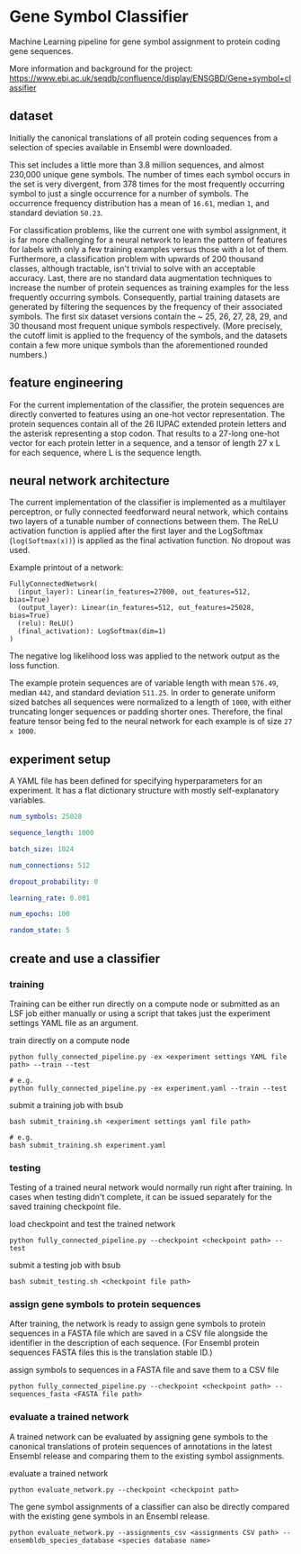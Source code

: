 # Gene Symbol Classifier

Machine Learning pipeline for gene symbol assignment to protein coding gene sequences.

More information and background for the project:
https://www.ebi.ac.uk/seqdb/confluence/display/ENSGBD/Gene+symbol+classifier


## dataset

Initially the canonical translations of all protein coding sequences from a selection of species available in Ensembl were downloaded.

This set includes a little more than 3.8 million sequences, and almost 230,000 unique gene symbols. The number of times each symbol occurs in the set is very divergent, from 378 times for the most frequently occurring symbol to just a single occurrence for a number of symbols. The occurrence frequency distribution has a mean of `16.61`, median `1`, and standard deviation `50.23`.

For classification problems, like the current one with symbol assignment, it is far more challenging for a neural network to learn the pattern of features for labels with only a few training examples versus those with a lot of them. Furthermore, a classification problem with upwards of 200 thousand classes, although tractable, isn't trivial to solve with an acceptable accuracy. Last, there are no standard data augmentation techniques to increase the number of protein sequences as training examples for the less frequently occurring symbols. Consequently, partial training datasets are generated by filtering the sequences by the frequency of their associated symbols. The first six dataset versions contain the ~ 25, 26, 27, 28, 29, and 30 thousand most frequent unique symbols respectively. (More precisely, the cutoff limit is applied to the frequency of the symbols, and the datasets contain a few more unique symbols than the aforementioned rounded numbers.)


## feature engineering

For the current implementation of the classifier, the protein sequences are directly converted to features using an one-hot vector representation. The protein sequences contain all of the 26 IUPAC extended protein letters and the asterisk representing a stop codon. That results to a 27-long one-hot vector for each protein letter in a sequence, and a tensor of length 27 x L for each sequence, where L is the sequence length.


## neural network architecture

The current implementation of the classifier is implemented as a multilayer perceptron, or fully connected feedforward neural network, which contains two layers of a tunable number of connections between them. The ReLU activation function is applied after the first layer and the LogSoftmax (`log(Softmax(x))`) is applied as the final activation function. No dropout was used.

Example printout of a network:
```
FullyConnectedNetwork(
  (input_layer): Linear(in_features=27000, out_features=512, bias=True)
  (output_layer): Linear(in_features=512, out_features=25028, bias=True)
  (relu): ReLU()
  (final_activation): LogSoftmax(dim=1)
)
```

The negative log likelihood loss was applied to the network output as the loss function.

The example protein sequences are of variable length with mean `576.49`, median `442`, and standard deviation `511.25`. In order to generate uniform sized batches all sequences were normalized to a length of `1000`, with either truncating longer sequences or padding shorter ones. Therefore, the final feature tensor being fed to the neural network for each example is of size `27 x 1000`.


## experiment setup

A YAML file has been defined for specifying hyperparameters for an experiment. It has a flat dictionary structure with mostly self-explanatory variables.

```yaml
num_symbols: 25028

sequence_length: 1000

batch_size: 1024

num_connections: 512

dropout_probability: 0

learning_rate: 0.001

num_epochs: 100

random_state: 5
```


## create and use a classifier

### training

Training can be either run directly on a compute node or submitted as an LSF job either manually or using a script that takes just the experiment settings YAML file as an argument.

train directly on a compute node
```
python fully_connected_pipeline.py -ex <experiment settings YAML file path> --train --test

# e.g.
python fully_connected_pipeline.py -ex experiment.yaml --train --test
```

submit a training job with bsub
```
bash submit_training.sh <experiment settings yaml file path>

# e.g.
bash submit_training.sh experiment.yaml
```

### testing

Testing of a trained neural network would normally run right after training. In cases when testing didn't complete, it can be issued separately for the saved training checkpoint file.

load checkpoint and test the trained network
```
python fully_connected_pipeline.py --checkpoint <checkpoint path> --test
```

submit a testing job with bsub
```
bash submit_testing.sh <checkpoint file path>
```

### assign gene symbols to protein sequences

After training, the network is ready to assign gene symbols to protein sequences in a FASTA file which are saved in a CSV file alongside the identifier in the description of each sequence. (For Ensembl protein sequences FASTA files this is the translation stable ID.)

assign symbols to sequences in a FASTA file and save them to a CSV file
```
python fully_connected_pipeline.py --checkpoint <checkpoint path> --sequences_fasta <FASTA file path>
```

### evaluate a trained network

A trained network can be evaluated by assigning gene symbols to the canonical translations of protein sequences of annotations in the latest Ensembl release and comparing them to the existing symbol assignments.

evaluate a trained network
```
python evaluate_network.py --checkpoint <checkpoint path>
```

The gene symbol assignments of a classifier can also be directly compared with the existing gene symbols in an Ensembl release.
```
python evaluate_network.py --assignments_csv <assignments CSV path> --ensembldb_species_database <species database name>
```
